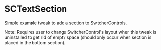 # SCTextSection
Simple example tweak to add a section to SwitcherControls.

Note: Requires user to change SwitcherControl's layout when this tweak is uninstalled to get rid of empty space (should only occur when section is placed in the bottom section).
